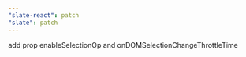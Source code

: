 ```yaml
---
"slate-react": patch
"slate": patch
---
```


add prop enableSelectionOp and onDOMSelectionChangeThrottleTime
